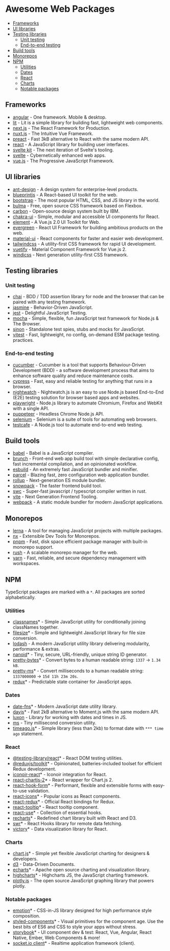 # Awesome Web Packages

-   [Frameworks](#frameworks)
-   [UI libraries](#ui-libraries)
-   [Testing libraries](#testing-libraries)
    -   [Unit testing](#unit-testing)
    -   [End-to-end testing](#end-to-end-testing)
-   [Build tools](#build-tools)
-   [Monorepos](#monorepos)
-   [NPM](#npm)
    -   [Utilities](#utilities)
    -   [Dates](#dates)
    -   [React](#react)
    -   [Charts](#charts)
    -   [Notable packages](#notable-packages)

## Frameworks

-   [angular](https://angular.io/) - One framework. Mobile & desktop.
-   [lit](https://lit.dev/) - Lit is a simple library for building fast, lightweight web components.
-   [next.js](https://nextjs.org/) - The React Framework for Production.
-   [nuxt.js](https://nuxtjs.org/) - The Intuitive Vue Framework.
-   [preact](https://preactjs.com/) - Fast 3kB alternative to React with the same modern API.
-   [react](https://reactjs.org/) - A JavaScript library for building user interfaces.
-   [svelte kit](https://kit.svelte.dev/) - The next iteration of Svelte's tooling.
-   [svelte](https://svelte.dev/) - Cybernetically enhanced web apps.
-   [vue.js](https://vuejs.org/) - The Progressive JavaScript Framework.

## UI libraries

-   [ant-design](https://ant.design/) - A design system for enterprise-level products.
-   [blueprintjs](https://blueprintjs.com/) - A React-based UI toolkit for the web.
-   [bootstrap](https://getbootstrap.com/) - The most popular HTML, CSS, and JS library in the world.
-   [bulma](https://bulma.io/) - Free, open source CSS framework based on Flexbox.
-   [carbon](https://www.carbondesignsystem.com/) - Open-source design system built by IBM.
-   [chakra-ui](https://chakra-ui.com/) - Simple, modular and accessible UI components for React.
-   [element](https://element.eleme.io/) - A Vue.js 2.0 UI Toolkit for Web.
-   [evergreen](https://evergreen.segment.com/) - React UI Framework for building ambitious products on the web.
-   [material-ui](https://material-ui.com/) - React components for faster and easier web development.
-   [tailwindcss](https://tailwindcss.com/) - A utility-first CSS framework for rapid UI development.
-   [vuetify](https://vuetifyjs.com/) - Material Component Framework for Vue.js 2.
-   [windicss](https://windicss.org/) - Next generation utility-first CSS framework.

## Testing libraries

### Unit testing

-   [chai](https://www.chaijs.com/) - BDD / TDD assertion library for node and the browser that can be paired with any testing framework.
-   [jasmine](https://jasmine.github.io/) - Behavior-Driven JavaScript.
-   [jest](https://jestjs.io/) - Delightful JavaScript Testing.
-   [mocha](https://mochajs.org/) - Simple, flexible, fun JavaScript test framework for Node.js & The Browser.
-   [sinon](https://sinonjs.org/) - Standalone test spies, stubs and mocks for JavaScript.
-   [vitest](https://vitest.netlify.app/) - Fast, lightweight, no config, on-demand ESM package testing.
    practices.

### End-to-end testing

-   [cucumber](https://cucumber.io/) - Cucumber is a tool that supports Behaviour-Driven Development (BDD) - a software development process that aims to enhance software quality and reduce maintenance costs.
-   [cypress](https://www.cypress.io/) - Fast, easy and reliable testing for anything that runs in a browser.
-   [nightwatch](https://nightwatchjs.org/) - Nightwatch.js is an easy to use Node.js based End-to-End (E2E) testing solution for browser based apps and websites.
-   [playwright](https://playwright.dev/) - Node.js library to automate Chromium, Firefox and WebKit with a single API.
-   [puppeteer](https://pptr.dev/) - Headless Chrome Node.js API.
-   [selenium](https://www.selenium.dev/) - Selenium is a suite of tools for automating web browsers.
-   [testcafe](https://devexpress.github.io/testcafe/) - A Node.js tool to automate end-to-end web testing.

## Build tools

-   [babel](https://babeljs.io/) - Babel is a JavaScript compiler.
-   [brunch](https://brunch.io/) - Front-end web app build tool with simple declarative config, fast incremental compilation, and an opinionated workflow.
-   [esbuild](https://esbuild.github.io/) - An extremely fast JavaScript bundler and minifier.
-   [parcel](https://parceljs.org/) - Blazing fast, zero configuration web application bundler.
-   [rollup](https://rollupjs.org/) - Next-generation ES module bundler.
-   [snowpack](https://www.snowpack.dev/) - The faster frontend build tool.
-   [swc](https://swc.rs/) - Super-fast javascript / typescript compiler written in rust.
-   [vite](https://vitejs.dev/) - Next Generation Frontend Tooling.
-   [webpack](https://webpack.js.org/) - A static module bundler for modern JavaScript applications.

## Monorepos

-   [lerna](https://lerna.js.org/) - A tool for managing JavaScript projects with multiple packages.
-   [nx](https://nx.dev/) - Extensible Dev Tools for Monorepos.
-   [pnpm](https://pnpm.io/) - Fast, disk space efficient package manager with built-in monorepo support.
-   [rush](https://rushjs.io/) - A scalable monorepo manager for the web.
-   [yarn](https://yarnpkg.com/) - Fast, reliable, and secure dependency management with workspaces.

## NPM

TypeScript packages are marked with a `*`. All packages are sorted alphabetically.

### Utilities

-   [classnames](https://www.npmjs.com/package/classnames)\* - Simple JavaScript utility for conditionally joining classNames together.
-   [filesize](https://www.npmjs.com/package/filesize)\* - Simple and lightweight JavaScript library for file size conversion.
-   [lodash](https://www.npmjs.com/package/lodash) - A modern JavaScript utility library delivering modularity, performance & extras.
-   [nanoid](https://www.npmjs.com/package/nanoid)\* - Tiny, secure, URL-friendly, unique string ID generator.
-   [pretty-bytes](https://www.npmjs.com/package/pretty-bytes)\* - Convert bytes to a human readable string: `1337` → `1.34 kB`.
-   [pretty-ms](https://www.npmjs.com/package/pretty-ms)\* - Convert milliseconds to a human readable string: `1337000000` → `15d 11h 23m 20s`.
-   [redux](https://www.npmjs.com/package/redux)\* - Predictable state container for JavaScript apps.

### Dates

-   [date-fns](https://www.npmjs.com/package/date-fns)\* - Modern JavaScript date utility library.
-   [dayjs](https://www.npmjs.com/package/dayjs)\* - Fast 2kB alternative to Moment.js with the same modern API.
-   [luxon](https://www.npmjs.com/package/luxon) - Library for working with dates and times in JS.
-   [ms](https://www.npmjs.com/package/ms) - Tiny millisecond conversion utility.
-   [timeago.js](https://www.npmjs.com/package/timeago.js)\* - Simple library (less than 2kb) to format date with `*** time ago` statement.

### React

-   [@testing-library/react](https://www.npmjs.com/package/@testing-library/react)\* - React DOM testing utilities.
-   [@reduxjs/toolkit](https://www.npmjs.com/package/@reduxjs/toolkit)\* - Opinionated, batteries-included toolset for efficient Redux development.
-   [iconoir-react](https://www.npmjs.com/package/iconoir-react)\* - Iconoir integration for React.
-   [react-chartjs-2](https://www.npmjs.com/package/react-chartjs-2)\* - React wrapper for Chart.js 2.
-   [react-hook-form](https://www.npmjs.com/package/react-hook-form)\* - Performant, flexible and extensible forms with easy-to-use validation.
-   [react-icons](https://www.npmjs.com/package/react-icons)\* - Popular icons as React components.
-   [react-redux](https://www.npmjs.com/package/react-redux)\* - Official React bindings for Redux.
-   [react-tooltip](https://www.npmjs.com/package/react-tooltip)\* - React tooltip component.
-   [react-use](https://www.npmjs.com/package/react-use)\* - Collection of essential hooks.
-   [recharts](https://www.npmjs.com/package/recharts)\* - Redefined chart library built with React and D3.
-   [swr](https://www.npmjs.com/package/swr)\* - React Hooks library for remote data fetching.
-   [victory](https://www.npmjs.com/package/victory)\* - Data visualization library for React.

### Charts

-   [chart.js](https://www.npmjs.com/package/chart.js)\* - Simple yet flexible JavaScript charting for designers & developers.
-   [d3](https://www.npmjs.com/package/d3) - Data-Driven Documents.
-   [echarts](https://www.npmjs.com/package/echarts)\* - Apache open source charting and visualization library.
-   [highcharts](https://www.npmjs.com/package/highcharts)\* - Highcharts JS, the JavaScript charting framework.
-   [plotly.js](https://www.npmjs.com/package/plotly.js) - The open source JavaScript graphing library that powers plotly.

### Notable packages

-   [emotion](https://www.npmjs.com/package/@emotion/react)\* - CSS-in-JS library designed for high performance style composition.
-   [styled-components](https://www.npmjs.com/package/styled-components)\* - Visual primitives for the component age. Use the best bits of ES6 and CSS to style your apps without stress.
-   [storybook](https://www.npmjs.com/package/storybook)\* - UI component dev & test: React, Vue, Angular, React Native, Ember, Web Components & more!
-   [socket.io client](https://www.npmjs.com/package/socket.io-client)\* - Realtime application framework (client).
